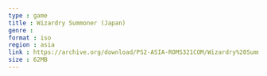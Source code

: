 ```yaml
---
type : game
title : Wizardry Summoner (Japan)
genre : 
format : iso
region : asia
link : https://archive.org/download/PS2-ASIA-ROMS321COM/Wizardry%20Summoner%20%28Japan%29.7z
size : 62MB
---
```

